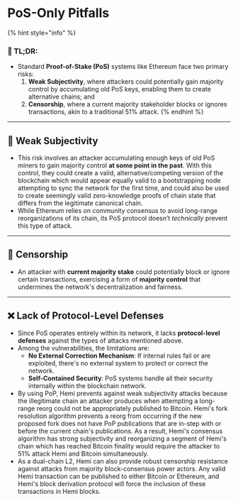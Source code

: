 # PoS-Only Pitfalls

{% hint style="info" %}
### 📜 TL;DR:

* Standard **Proof-of-Stake (PoS)** systems like Ethereum face two primary risks:
  1. **Weak Subjectivity**, where attackers could potentially gain majority control by accumulating old PoS keys, enabling them to create alternative chains; and
  2. **Censorship**, where a current majority stakeholder blocks or ignores transactions, akin to a traditional 51% attack.
{% endhint %}

***

## 🚨 Weak Subjectivity

* This risk involves an attacker accumulating enough keys of old PoS miners to gain majority control **at some point in the past**. With this control, they could create a valid, alternative/competing version of the blockchain which would appear equally valid to a bootstrapping node attempting to sync the network for the first time, and could also be used to create seemingly valid zero-knowledge proofs of chain state that differs from the legitimate canonical chain.
* While Ethereum relies on community consensus to avoid long-range reorganizations of its chain, its PoS protocol doesn’t _technically_ prevent this type of attack.

***

## 🚫 Censorship

* An attacker with **current majority stake** could potentially block or ignore certain transactions, exercising a form of **majority control** that undermines the network's decentralization and fairness.

***

## ❌ Lack of Protocol-Level Defenses

* Since PoS operates entirely within its network, it lacks **protocol-level defenses** against the types of attacks mentioned above.
* Among the vulnerabilities, the limitations are:
  * **No External Correction Mechanism**: If internal rules fail or are exploited, there's no external system to protect or correct the network.
  * **Self-Contained Security**: PoS systems handle all their security internally within the blockchain network.
* By using PoP, Hemi prevents against weak subjectivity attacks because the illegitimate chain an attacker produces when attempting a long-range reorg could not be appropriately published to Bitcoin. Hemi's fork resolution algorithm prevents a reorg from occurring if the new proposed fork does not have PoP publications that are in-step with or before the current chain's publications. As a result, Hemi's consensus algorithm has strong subjectivity and reorganizing a segment of Hemi's chain which has reached Bitcoin finality would require the attacker to 51% attack Hemi and Bitcoin simultaneously.
* As a dual-chain L2, Hemi can also provide robust censorship resistance against attacks from majority block-consensus power actors. Any valid Hemi transaction can be published to either Bitcoin or Ethereum, and Hemi's block derivation protocol will force the inclusion of these transactions in Hemi blocks.
